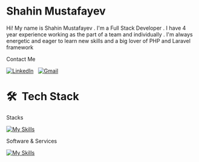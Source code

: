 # Shahin Mustafayev

Hi! My name is Shahin Mustafayev . I'm a Full Stack Developer . I have 4 year experience working as
the part of a team and individually . I'm always energetic and eager to learn new skills and a big lover of
PHP and Laravel framework


Contact Me

<a href="https://www.linkedin.com/in/%C5%9Fahin-mustafayev-097329201/" target="_blank"><img src="https://img.shields.io/badge/linkedin-%230077B5.svg?&style=for-the-badge&logo=linkedin&logoColor=white" alt="LinkedIn" /></a>&nbsp;&nbsp;
<a href="mailto:mustafayev.sahin97gmail.com" target="_blank"><img src="https://img.shields.io/badge/gmail-%23D14836.svg?&style=for-the-badge&logo=gmail&logoColor=white" alt="Gmail"/></a>&nbsp;&nbsp;

# 🛠 &nbsp;Tech Stack

Stacks

[![My Skills](https://skillicons.dev/icons?i=html,css,bootstrap,php,laravel,mysql,sql,sqlite,js,jquery,vue,react,regex&theme=light)](https://skillicons.dev)

Software & Services

[![My Skills](https://skillicons.dev/icons?i=git,github,gitlab,redis,cloudflare,figma,idea,firebase,postman,&theme=light)](https://skillicons.dev)
